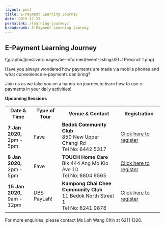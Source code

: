 ```yaml
---
layout: post
title: E-Payment Learning Journey
date: 2019-12-23
permalink: /learning-journey/
breadcrumb: E-Payment Learning Journey
---
```


## E-Payment Learning Journey <br>

![graphic](imsilver/images/be-informed/event-listings/ELJ Precinct 1.png) <br>

Have you always wondered how payments are made via mobile phones and what convenience e-payments can bring?<br>

Join us as we take you on a hands-on journey to learn how to use e-payments in your daily activities!

**Upcoming Sessions**
<br>

<table>
  <tr><th><b>Date & Time</b></th>
  <th><b>Type of Tour</b></th>
  <th><b>Venue & Contact</b></th>
  <th><b>Registration</b></th></tr>

<tr>  
<td><b>7 Jan 2020,</b> <br>2pm - 5pm</td>
<td>Fave</td> 
<td><b>Bedok Community Club</b> <br>850 New Upper Changi Rd <br>Tel No: 6442 5317</td> 
<td><a href="https://go.gov.sg/eljjan7" target="_blank">Click here to register</a></td> 
</tr>

<tr>  
<td><b>8 Jan 2020,</b> <br>2pm - 5pm</td>
<td>Fave</td> 
<td><b>TOUCH Home Care</b> <br>Blk 444 Ang Mo Kio Ave 10 <br> Tel No: 6804 6565</td>
<td><a href="https://go.gov.sg/eljjan8" target="_blank">Click here to register</a></td>
</tr>

<tr>  
<td><b>15 Jan 2020,</b> <br>9am - 12pm</td>
<td>DBS PayLah!</td> 
<td><b>Kampong Chai Chee Community Club</b> <br>11 Bedok North Street 1 <br> Tel No: 6241 9878</td>
<td><a href="https://go.gov.sg/eljjan15" target="_blank">Click here to register</a></td>
</tr>

</table>


For more enquiries, please contact Ms Loh Wang Chin at 6211 1328.
